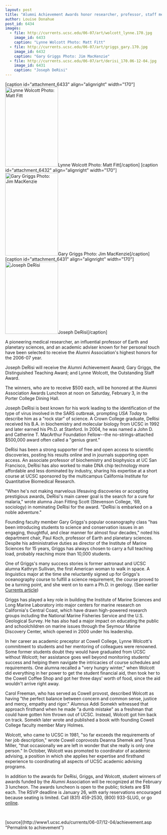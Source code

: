 ```yaml
---
layout: post
title: "Alumni Achievement Awards honor researcher, professor, staff member"
author: Louise Donahue 
post_id: 6434
images:
  - file: http://currents.ucsc.edu/06-07/art/wolcott_lynne.170.jpg
    image_id: 6433
    caption: "Lynne Wolcott Photo: Matt Fitt"
  - file: http://currents.ucsc.edu/06-07/art/griggs_gary.170.jpg
    image_id: 6432
    caption: "Gary Griggs Photo: Jim MacKenzie"
  - file: http://currents.ucsc.edu/06-07/art/derisi_170.06-12-04.jpg
    image_id: 6431
    caption: "Joseph DeRisi"
---
```


[caption id="attachment_6433" align="alignright" width="170"]<a href="http://localhost/mysite/wp-content/uploads/2006/12/wolcott_lynne.170.jpg"><img class="size-full wp-image-6433" src="http://localhost/mysite/wp-content/uploads/2006/12/wolcott_lynne.170.jpg" alt="Lynne Wolcott Photo: Matt Fitt" width="170" height="255" /></a>Lynne Wolcott Photo: Matt Fitt[/caption]
[caption id="attachment_6432" align="alignright" width="170"]<a href="http://localhost/mysite/wp-content/uploads/2006/12/griggs_gary.170.jpg"><img class="size-full wp-image-6432" src="http://localhost/mysite/wp-content/uploads/2006/12/griggs_gary.170.jpg" alt="Gary Griggs Photo: Jim MacKenzie" width="170" height="265" /></a>Gary Griggs Photo: Jim MacKenzie[/caption]
[caption id="attachment_6431" align="alignright" width="170"]<a href="http://localhost/mysite/wp-content/uploads/2006/12/derisi_170.06-12-04.jpg"><img class="size-full wp-image-6431" src="http://localhost/mysite/wp-content/uploads/2006/12/derisi_170.06-12-04.jpg" alt="Joseph DeRisi" width="170" height="231" /></a>Joseph DeRisi[/caption]
<a name="content" id="content"></a>
<p>
  A pioneering medical researcher, an influential professor of Earth and planetary sciences, and an academic adviser known for her personal touch have been selected to receive the Alumni Association's highest honors for the 2006-07 year.
</p>
<p>
  Joseph DeRisi will receive the Alumni Achievement Award; Gary Griggs, the Distinguished Teaching Award; and Lynne Wolcott, the Outstanding Staff Award.
</p>
<p>
  The winners, who are to receive $500 each, will be honored at the Alumni Association Awards Luncheon at noon on Saturday, February 3, in the Porter College Dining Hall.
</p>
<p>
  Joseph DeRisi is best known for his work leading to the identification of the type of virus involved in the SARS outbreak, prompting <i>USA Today</i> to describe him as a "rock star" of science. A Crown College graduate, DeRisi received his B.A. in biochemistry and molecular biology from UCSC in 1992 and later earned his Ph.D. at Stanford. In 2004, he was named a John D. and Catherine T. MacArthur Foundation Fellow--the no-strings-attached $500,000 award often called a "genius grant."
</p>
<p>
  DeRisi has been a strong supporter of free and open access to scientific discoveries, posting his results online and in journals supporting open access. An associate professor of biochemistry and biophysics at UC San Francisco, DeRisi has also worked to make DNA chip technology more affordable and less dominated by industry, sharing his expertise at a short course at UCSC sponsored by the multicampus California Institute for Quantitative Biomedical Research.
</p>
<p>
  "When he's not making marvelous lifesaving discoveries or accepting prestigious awards, DeRisi's main career goal is the search for a cure for malaria," wrote alumna Joan Fitting Scott (Stevenson College, '69, sociology) in nominating DeRisi for the award. "DeRisi is embarked on a noble adventure."
</p>
<p>
  Founding faculty member Gary Griggs's popular oceanography class "has been introducing students to science and conservation issues in an engaging, thoughtful, and clear manner for almost four decades," noted his department chair, Paul Koch, professor of Earth and planetary sciences. Despite his administrative duties as director of the Institute of Marine Sciences for 15 years, Griggs has always chosen to carry a full teaching load, probably reaching more than 10,000 students.
</p>
<p>
  One of Griggs's many success stories is former astronaut and UCSC alumna Kathryn Sullivan, the first American woman to walk in space. A linguistics major at the time she reluctantly signed up for Griggs's oceanography course to fulfill a science requirement, the course proved to be a turning point, and she went on to earn a Ph.D. in geology. (See earlier <a href="http://currents.ucsc.edu/05-06/05-01/brief-sullivan.asp">Currents article</a>)
</p>
<p>
  Griggs has played a key role in building the Institute of Marine Sciences and Long Marine Laboratory into major centers for marine research on California's Central Coast, which have drawn high-powered research groups including the National Marine Fisheries Service and the U.S. Geological Survey. He has also had a major impact on educating the public and schoolchildren on marine issues through the Seymour Marine Discovery Center, which opened in 2000 under his leadership.
</p>
<p>
  In her career as academic preceptor at Cowell College, Lynne Wolcott's commitment to students and her mentoring of colleagues were renowned. Some former students doubt they would have graduated from UCSC without Wolcott; her assistance goes well beyond monitoring students' success and helping them navigate the intricacies of course schedules and requirements. One alumna recalled a "very hungry winter," when Wolcott did everything in her power to get the student financial aid, then took her to the Cowell Coffee Shop and got her three days' worth of food, since the aid wouldn't arrive right away.
</p>
<p>
  Carol Freeman, who has served as Cowell provost, described Wolcott as having "the perfect balance between concern and common sense, justice and mercy, empathy and rigor." Alumnus Addi Somekh witnessed that approach firsthand when he made "a dumb mistake" as a freshman that could have gotten him thrown out of UCSC. Instead, Wolcott got him back on track. Somekh later wrote and published a book with founding Cowell College faculty member Mary Holmes.
</p>
<p>
  Wolcott, who came to UCSC in 1981, "so far exceeds the requirements of her job description," wrote Cowell coprovosts Deanna Shemek and Tyrus Miller, "that occasionally we are left in wonder that she really is only one person." In October, Wolcott was promoted to coordinator of academic advising, a position in which she applies her expertise and firsthand experience to coordinating all aspects of UCSC academic advising programs.
</p>
<p>
  In addition to the awards for DeRisi, Griggs, and Wolcott, student winners of awards funded by the Alumni Association will be recognized at the February 3 luncheon. The awards luncheon is open to the public; tickets are $18 each. The RSVP deadline is January 26, with early reservations encouraged because seating is limited. Call (831) 459-2530, (800) 933-SLUG, or go <a href="http://www.ucsc.onlinecommunity.com/cgi-any/activities.dll/show?sitename=UCSC&amp;id=73&amp;bid=&amp;template=event_register.htm">online</a>.
</p>
<p>
  <br>
</p>
[source](http://www1.ucsc.edu/currents/06-07/12-04/achievement.asp "Permalink to achievement")
